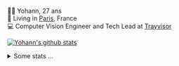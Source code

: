 <p>
  👨🏻 <bold>Yohann</bold>, 27 ans<br/>
  💼 Living in <a href="https://www.google.com/maps?q=paris">Paris</a>, France<br/>
  💻 Computer Vision Engineer and Tech Lead at <a href="https://trayvisor.com/">Trayvisor</a><br/>
</p>

<a href="https://github.com/anuraghazra/github-readme-stats"><img align="center" src="https://github-readme-stats-go94hl40s-yohann84l.vercel.app//api?username=yohann84L&show_icons=true&include_all_commits=true" alt="Yohann's github stats" /> </a>


<details>
  <summary>Some stats ...</summary><br/>
  

<!--START_SECTION:waka-->
![Code Time](http://img.shields.io/badge/Code%20Time-434%20hrs%2045%20mins-blue)

![Profile Views](http://img.shields.io/badge/Profile%20Views-0-blue)

**🐱 My GitHub Data** 

> 📦 440.5 kB Used in GitHub's Storage 
 > 
> 🏆 191 Contributions in the Year 2023
 > 
> 🚫 Not Opted to Hire
 > 
> 📜 24 Public Repositories 
 > 
> 🔑 21 Private Repositories 
 > 
**I'm an Early 🐤** 

```text
🌞 Morning                877 commits         ████████░░░░░░░░░░░░░░░░░   32.76 % 
🌆 Daytime                1550 commits        ██████████████░░░░░░░░░░░   57.90 % 
🌃 Evening                244 commits         ██░░░░░░░░░░░░░░░░░░░░░░░   09.11 % 
🌙 Night                  6 commits           ░░░░░░░░░░░░░░░░░░░░░░░░░   00.22 % 
```
📅 **I'm Most Productive on Thursday** 

```text
Monday                   468 commits         ████░░░░░░░░░░░░░░░░░░░░░   17.48 % 
Tuesday                  493 commits         █████░░░░░░░░░░░░░░░░░░░░   18.42 % 
Wednesday                598 commits         ██████░░░░░░░░░░░░░░░░░░░   22.34 % 
Thursday                 663 commits         ██████░░░░░░░░░░░░░░░░░░░   24.77 % 
Friday                   438 commits         ████░░░░░░░░░░░░░░░░░░░░░   16.36 % 
Saturday                 5 commits           ░░░░░░░░░░░░░░░░░░░░░░░░░   00.19 % 
Sunday                   12 commits          ░░░░░░░░░░░░░░░░░░░░░░░░░   00.45 % 
```


📊 **This Week I Spent My Time On** 

```text
🕑︎ Time Zone: Europe/Paris

💬 Programming Languages: 
Python                   6 hrs 6 mins        ██████████████████░░░░░░░   73.26 % 
Jupyter                  49 mins             ██░░░░░░░░░░░░░░░░░░░░░░░   09.96 % 
TOML                     38 mins             ██░░░░░░░░░░░░░░░░░░░░░░░   07.66 % 
SQL                      36 mins             ██░░░░░░░░░░░░░░░░░░░░░░░   07.21 % 
YAML                     6 mins              ░░░░░░░░░░░░░░░░░░░░░░░░░   01.37 % 

🔥 Editors: 
PyCharm                  8 hrs 17 mins       █████████████████████████   99.61 % 
VS Code                  1 min               ░░░░░░░░░░░░░░░░░░░░░░░░░   00.39 % 

💻 Operating System: 
Mac                      8 hrs 19 mins       █████████████████████████   100.00 % 
```

**I Mostly Code in Python** 

```text
Python                   18 repos            ██████████████░░░░░░░░░░░   54.55 % 
Java                     6 repos             █████░░░░░░░░░░░░░░░░░░░░   18.18 % 
Jupyter Notebook         2 repos             ██░░░░░░░░░░░░░░░░░░░░░░░   06.06 % 
JavaScript               2 repos             ██░░░░░░░░░░░░░░░░░░░░░░░   06.06 % 
Shell                    1 repo              █░░░░░░░░░░░░░░░░░░░░░░░░   03.03 % 
```




 Last Updated on 02/03/2023 01:50:57 UTC
<!--END_SECTION:waka-->
